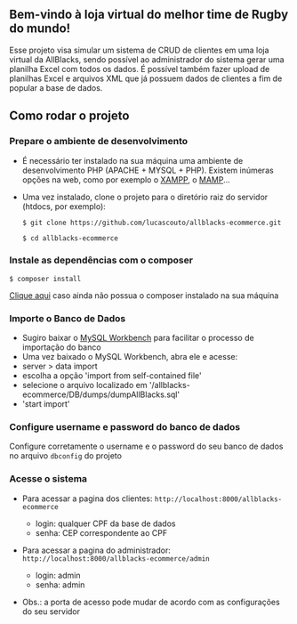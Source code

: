 ## Bem-vindo à loja virtual do melhor time de Rugby do mundo!

Esse projeto visa simular um sistema de CRUD de clientes em uma loja virtual da AllBlacks, sendo possível ao administrador do sistema gerar uma planilha Excel com todos os dados. É possível também fazer upload de planilhas Excel e arquivos XML que já possuem dados de clientes a fim de popular a base de dados.


## Como rodar o projeto

### Prepare o ambiente de desenvolvimento
* É necessário ter instalado na sua máquina uma ambiente de desenvolvimento PHP (APACHE + MYSQL + PHP). Existem inúmeras opções na web, como por exemplo o [XAMPP](https://www.apachefriends.org/pt_br/download.html), o [MAMP](https://www.mamp.info/en/downloads/)...

* Uma vez instalado, clone o projeto para o diretório raiz do servidor (htdocs, por exemplo):
   
   `$ git clone https://github.com/lucascouto/allblacks-ecommerce.git`
   
   `$ cd allblacks-ecommerce`

### Instale as dependências com o composer
   
   `$ composer install`

   [Clique aqui](https://getcomposer.org/download/) caso ainda não possua o composer instalado na sua máquina
 
### Importe o Banco de Dados
 * Sugiro baixar o [MySQL Workbench](https://dev.mysql.com/downloads/workbench/) para facilitar o processo de importação do banco
 * Uma vez baixado o MySQL Workbench, abra ele e acesse: 
  * server > data import
  * escolha a opção 'import from self-contained file'
  * selecione o arquivo localizado em '/allblacks-ecommerce/DB/dumps/dumpAllBlacks.sql'
  * 'start import'


### Configure username e password do banco de dados
  Configure corretamente o username e o password do seu banco de dados no arquivo `dbconfig` do projeto
 
 
### Acesse o sistema
 * Para acessar a pagina dos clientes: `http://localhost:8000/allblacks-ecommerce`
    * login: qualquer CPF da base de dados
    * senha: CEP correspondente ao CPF
 
 * Para acessar a pagina do administrador: `http://localhost:8000/allblacks-ecommerce/admin`
    * login: admin
    * senha: admin
  
  * Obs.: a porta de acesso pode mudar de acordo com as configurações do seu servidor
